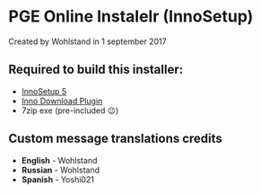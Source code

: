 # PGE Online Instalelr (InnoSetup)

Created by Wohlstand in 1 september 2017

## Required to build this installer:
* [InnoSetup 5](http://www.jrsoftware.org/isinfo.php)
* [Inno Download Plugin](https://mitrichsoftware.wordpress.com/inno-setup-tools/inno-download-plugin/)
* 7zip exe (pre-included :wink:)

## Custom message translations credits
* **English** - Wohlstand
* **Russian** - Wohlstand
* **Spanish** - Yoshi021
